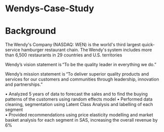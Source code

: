 # Wendys-Case-Study

# Background
The Wendy's Company (NASDAQ: WEN) is the world's third largest quick-service hamburger restaurant chain. The Wendy's system includes more than 6,500 restaurants in 29 countries and U.S. territories 

Wendy’s vision statement is “To be the quality leader in everything we do.” 

Wendy’s mission statement is “To deliver superior quality products and services for our customers and communities through leadership, innovation and partnerships.” 

•	Analyzed 5 years of data to forecast the sales and to find the buying patterns of the customers using random effects model
•	Performed data cleaning, segmentation using Latent Class Analysis and labelling of each segment                           
•	Provided recommendations using price elasticity modelling and market basket analysis for each segment in SAS, increasing the overall revenue by 6%


